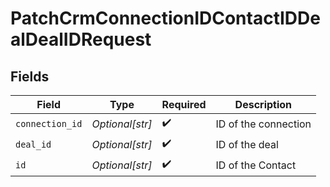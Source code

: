 # PatchCrmConnectionIDContactIDDealDealIDRequest


## Fields

| Field                | Type                 | Required             | Description          |
| -------------------- | -------------------- | -------------------- | -------------------- |
| `connection_id`      | *Optional[str]*      | :heavy_check_mark:   | ID of the connection |
| `deal_id`            | *Optional[str]*      | :heavy_check_mark:   | ID of the deal       |
| `id`                 | *Optional[str]*      | :heavy_check_mark:   | ID of the Contact    |